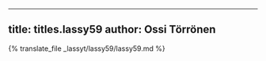 
---
title: titles.lassy59
author: Ossi Törrönen
---
{% translate_file _lassyt/lassy59/lassy59.md %}